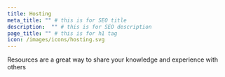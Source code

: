 ```yaml
---
title: Hosting
meta_title: "" # this is for SEO title
description:  "" # this is for SEO description
page_title: "" # this is for h1 tag
icon: /images/icons/hosting.svg
---
```

Resources are a great way to share your knowledge and experience with others
